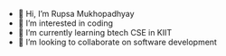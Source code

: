 - 👋 Hi, I’m Rupsa Mukhopadhyay
- 👀 I’m interested in coding
- 🌱 I’m currently learning btech CSE in KIIT 
- 💞️ I’m looking to collaborate on software development

<!---
nrsia/nrsia is a ✨ special ✨ repository because its `README.md` (this file) appears on your GitHub profile.
You can click the Preview link to take a look at your changes.
--->
